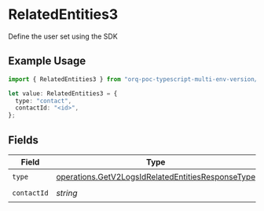 # RelatedEntities3

Define the user set using the SDK

## Example Usage

```typescript
import { RelatedEntities3 } from "orq-poc-typescript-multi-env-version/models/operations";

let value: RelatedEntities3 = {
  type: "contact",
  contactId: "<id>",
};
```

## Fields

| Field                                                                                                                  | Type                                                                                                                   | Required                                                                                                               | Description                                                                                                            |
| ---------------------------------------------------------------------------------------------------------------------- | ---------------------------------------------------------------------------------------------------------------------- | ---------------------------------------------------------------------------------------------------------------------- | ---------------------------------------------------------------------------------------------------------------------- |
| `type`                                                                                                                 | [operations.GetV2LogsIdRelatedEntitiesResponseType](../../models/operations/getv2logsidrelatedentitiesresponsetype.md) | :heavy_check_mark:                                                                                                     | N/A                                                                                                                    |
| `contactId`                                                                                                            | *string*                                                                                                               | :heavy_check_mark:                                                                                                     | N/A                                                                                                                    |
